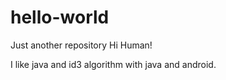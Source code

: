 # hello-world
Just another repository
Hi Human!

I like java and id3 algorithm with java and android.
